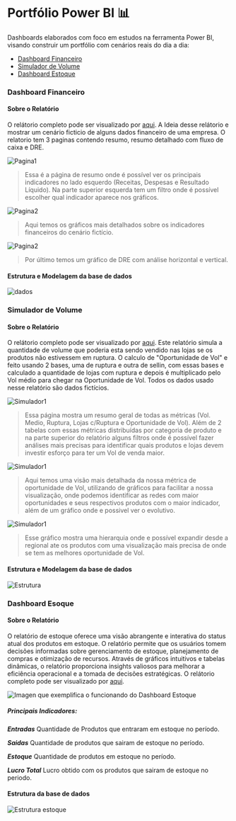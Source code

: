# Portfólio Power BI 📊

Dashboards elaborados com foco em estudos na ferramenta Power BI, visando construir um portfólio com cenários reais do dia a dia:
- [Dashboard Financeiro](./Financeiro/)
- [Simulador de Volume](./Simulador%20Vol/)
- [Dashboard Estoque](./Estoque/)

### Dashboard Financeiro
#### Sobre o Relatório
O relátorio completo pode ser visualizado por [aqui](https://app.powerbi.com/view?r=eyJrIjoiMjJjNzJlZmEtZmY0OS00NGE1LTkyZDAtZGIxNDM5ZDQ3M2EyIiwidCI6IjZiMjM0MmZhLTIzZWItNDc1OS04YjRkLWNkMTc4ODgyNzdhNSJ9). A Ideia desse relátorio e mostrar um cenário ficticio de alguns dados financeiro de uma empresa. O relatorio tem 3 paginas contendo resumo, resumo detalhado com fluxo de caixa e DRE.

![Pagina1](./imgs/financeiro1.png)
> Essa é a página de resumo onde é possível ver os principais indicadores no lado esquerdo (Receitas, Despesas e Resultado Líquido). Na parte superior esquerda tem um filtro onde é possível escolher qual indicador aparece nos gráficos.

![Pagina2](./imgs/financeiro2.png)
> Aqui temos os gráficos mais detalhados sobre os indicadores financeiros do cenário fictício.

![Pagina2](./imgs/financeiro3.png)
> Por último temos um gráfico de DRE com análise horizontal e vertical.

#### Estrutura e Modelagem da base de dados
![dados](./imgs/estrutura%20financeiro.png)

### Simulador de Volume
#### Sobre o Relatório
O relátorio completo pode ser visualizado por [aqui](https://app.powerbi.com/view?r=eyJrIjoiZGI0ZDU2YmQtNmQ4NS00ZjA5LWE4NGQtYzUzZTljYmU2NjNkIiwidCI6IjZiMjM0MmZhLTIzZWItNDc1OS04YjRkLWNkMTc4ODgyNzdhNSJ9).
Este relatório simula a quantidade de volume que poderia esta sendo vendido nas lojas se os produtos não estivessem em ruptura. O calculo de "Oportunidade de Vol" e feito usando 2 bases, uma de ruptura e outra de sellin, com essas bases e calculado a quantidade de lojas com ruptura e depois é multiplicado pelo Vol médio para chegar na Oportunidade de Vol. Todos os dados usado nesse relatório são dados fictícios.

![Simulador1](./imgs/simulador%20Vol%201.png)
> Essa página mostra um resumo geral de todas as métricas (Vol. Medio, Ruptura, Lojas c/Ruptura e Oportunidade de Vol). Além de 2 tabelas com essas métricas distribuídas por categoria de produto e na parte superior do relatório alguns filtros onde é possível fazer análises mais precisas para identificar quais produtos e lojas devem investir esforço para ter um Vol de venda maior.

![Simulador1](./imgs/simulador%20Vol%202.png)
> Aqui temos uma visão mais detalhada da nossa métrica  de oportunidade de Vol, utilizando de gráficos para facilitar a nossa visualização, onde podemos identificar as redes com maior oportunidades e seus respectivos produtos com o maior indicador, além de um gráfico onde e possivel ver o evolutivo.

![Simulador1](./imgs/Simulador%20Vol%203.png)
> Esse gráfico mostra uma hierarquia onde e possível expandir desde a regional ate os produtos com uma visualização mais precisa de onde se tem as melhores oportunidade de Vol.

#### Estrutura e Modelagem da base de dados

![Estrutura ](./imgs/estrutura%20simulador.png)


### Dashboard Esoque
#### Sobre o Relatório
O relatório de estoque oferece uma visão abrangente e interativa do status atual dos produtos em estoque. O relatório permite que os usuários tomem decisões informadas sobre gerenciamento de estoque, planejamento de compras e otimização de recursos. Através de gráficos intuitivos e tabelas dinâmicas, o relatório proporciona insights valiosos para melhorar a eficiência operacional e a tomada de decisões estratégicas. O relátorio completo pode ser visualizado por [aqui](https://app.powerbi.com/view?r=eyJrIjoiMTEyNWRmOWYtYjM5YS00ZjdlLTk5NWEtMDlmZjFkMmRlZWUwIiwidCI6IjZiMjM0MmZhLTIzZWItNDc1OS04YjRkLWNkMTc4ODgyNzdhNSJ9).

![Imagen que exemplifica o funcionando do Dashboard Estoque](./imgs/estoque.png)



##### Principais Indicadores:
***Entradas*** Quantidade de Produtos que entraram em estoque no período.

***Saidas*** Quantidade de produtos que sairam de estoque no período.

***Estoque*** Quantidade de produtos em estoque no período.

***Lucro Total*** Lucro obtido com os produtos que sairam de estoque no periodo.

#### Estrutura da base de dados

![Estrutura estoque](./imgs/estrutura%20estoque.png)

